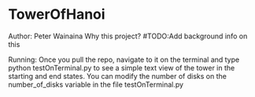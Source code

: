 # TowerOfHanoi

Author: Peter Wainaina
Why this project? #TODO:Add background info on this

Running: Once you pull the repo, navigate to it on the terminal and type python testOnTerminal.py to see a simple text view of the tower in the starting and end states. You can modify the number of disks on the number_of_disks variable in the file testOnTerminal.py
